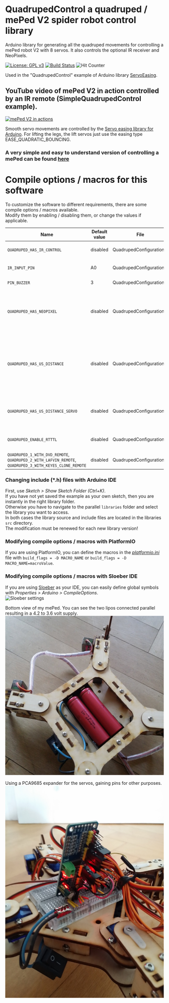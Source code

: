 # QuadrupedControl a quadruped / mePed V2 spider robot control library
Arduino library for generating all the quadruped movements for controlling a mePed robot V2 with 8 servos. It also controls the optional IR receiver and NeoPixels.

[![License: GPL v3](https://img.shields.io/badge/License-GPLv3-blue.svg)](https://www.gnu.org/licenses/gpl-3.0)
[![Build Status](https://github.com/ArminJo/QuadrupedControl/workflows/LibraryBuild/badge.svg)](https://github.com/ArminJo/QuadrupedControl/actions)
![Hit Counter](https://visitor-badge.laobi.icu/badge?page_id=ArminJo_QuadrupedControl)

Used in the "QuadrupedControl" example of Arduino library [ServoEasing](https://github.com/ArminJo/ServoEasing/tree/master/examples/QuadrupedControl).

## YouTube video of mePed V2 in action controlled by an IR remote (SimpleQuadrupedControl example).
[![mePed V2 in actions](https://i.ytimg.com/vi/MsIjTRRUyGU/hqdefault.jpg)](https://youtu.be/MsIjTRRUyGU)

Smooth servo movements are controlled by the [Servo easing library for Arduino](https://github.com/ArminJo/ServoEasing).
For lifting the legs, the lift servos just use the easing type EASE_QUADRATIC_BOUNCING.

### A very simple and easy to understand version of controlling a mePed can be found [here](https://github.com/oracid/Easy-Quadruped-kinematic)

# Compile options / macros for this software
To customize the software to different requirements, there are some compile options / macros available.<br/>
Modify them by enabling / disabling them, or change the values if applicable.

| Name | Default value | File | Description |
|-|-|-|-|
| `QUADRUPED_HAS_IR_CONTROL` | disabled | QuadrupedConfiguration.h | IR remote control is enabled. |
| `IR_INPUT_PIN` | A0 | QuadrupedConfiguration.h | Pin for IR remote control sensor. |
| `PIN_BUZZER` | 3 | QuadrupedConfiguration.h | Pin for buzzer / piezo. |
| `QUADRUPED_HAS_NEOPIXEL` | disabled | QuadrupedConfiguration.h | NeoPattern animations on a 24 pieces Neopixel strip handled logically as 3 8 pieces strips is enabled. |
| `QUADRUPED_HAS_US_DISTANCE` | disabled | QuadrupedConfiguration.h | US distance sensor at pin A3 + A4 is enabled. The distance is displayed on the middle/front 8 pieces of the Neopixel strips. |
| `QUADRUPED_HAS_US_DISTANCE_SERVO` | disabled | QuadrupedConfiguration.h | A pan servo for the US distance sensor is enabled at pin 13. |
| `QUADRUPED_ENABLE_RTTTL` | disabled | QuadrupedConfiguration.h | The quadruped plays a melody at startup. |
| `QUADRUPED_1_WITH_DVD_REMOTE`, `QUADRUPED_2_WITH_LAFVIN_REMOTE`, `QUADRUPED_3_WITH_KEYES_CLONE_REMOTE` | disabled | QuadrupedConfiguration.h | 3 predefined configurations. |

### Changing include (*.h) files with Arduino IDE
First, use *Sketch > Show Sketch Folder (Ctrl+K)*.<br/>
If you have not yet saved the example as your own sketch, then you are instantly in the right library folder.<br/>
Otherwise you have to navigate to the parallel `libraries` folder and select the library you want to access.<br/>
In both cases the library source and include files are located in the libraries `src` directory.<br/>
The modification must be renewed for each new library version!

### Modifying compile options / macros with PlatformIO
If you are using PlatformIO, you can define the macros in the *[platformio.ini](https://docs.platformio.org/en/latest/projectconf/section_env_build.html)* file with `build_flags = -D MACRO_NAME` or `build_flags = -D MACRO_NAME=macroValue`.

### Modifying compile options / macros with Sloeber IDE
If you are using [Sloeber](https://eclipse.baeyens.it) as your IDE, you can easily define global symbols with *Properties > Arduino > CompileOptions*.<br/>
![Sloeber settings](https://github.com/Arduino-IRremote/Arduino-IRremote/blob/master/pictures/SloeberDefineSymbols.png)

Bottom view of my mePed. You can see the two lipos connected parallel resulting in a 4.2 to 3.6 volt supply.
![Bottom view](pictures/mePed_bottom.jpg)

Using a PCA9685 expander for the servos, gaining pins for other purposes.
![PCA9685 expander](pictures/mePedWithPCA9685.jpg)